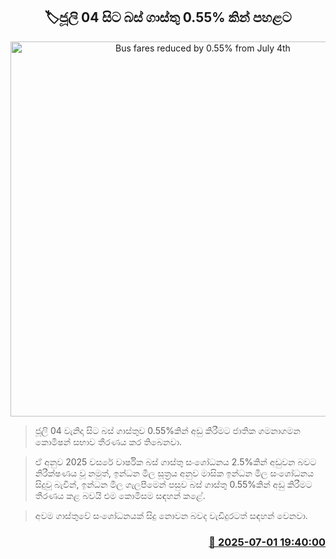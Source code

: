 <p align='center'><b><h2 align='center' title='Bus fares reduced by 0.55% from July 4th'>🏷ජූලි 04 සිට බස් ගාස්තු 0.55% කින් පහළට</h2></b></p>
<p align='center'><img src='https://helakuru.sgp1.cdn.digitaloceanspaces.com/esana/images/lib/bus1[1].jpg' width='600' alt='Bus fares reduced by 0.55% from July 4th'></p>

> ජූලි 04 වැනිදා සිට බස් ගාස්තුව 0.55%කින් අඩු කිරීමට ජාතික ගමනාගමන කොමිෂන් සභාව තීරණය කර තිබෙනවා.

> ඒ අනුව 2025 වසරේ වාර්ෂික බස් ගාස්තු සංශෝධනය 2.5%කින් අඩුවන බවට නිරීක්ෂණය වූ නමුත්, ඉන්ධන මිල සූත්‍රය අනුව මාසික ඉන්ධන මිල සංශෝධනය සිදුවූ බැවින්, ඉන්ධන මිල ගැලපීමෙන් පසුව බස් ගාස්තු 0.55%කින් අඩු කිරීමට තීරණය කළ බවයි එම කොමිසම සඳහන් කළේ.

> අවම ගාස්තුවේ සංශෝධනයක් සිදු නොවන බවද වැඩිදුරටත් සඳහන් වෙනවා.



<h3 align='right'><a href='https://www.helakuru.lk/esana/p/111501/'>📅 2025-07-01 19:40:00</a></h3>
